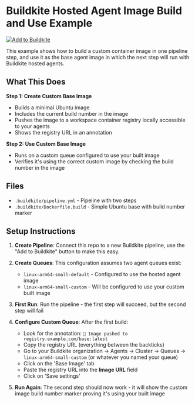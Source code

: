 # Buildkite Hosted Agent Image Build and Use Example

[![Add to Buildkite](https://buildkite.com/button.svg)](https://buildkite.com/new)

This example shows how to build a custom container image in one pipeline step, and use it as the base agent image in which the next step will run with Buildkite hosted agents.

## What This Does

**Step 1: Create Custom Base Image**

- Builds a minimal Ubuntu image
- Includes the current build number in the image
- Pushes the image to a workspace container registry locally accessible to your agents
- Shows the registry URL in an annotation

**Step 2: Use Custom Base Image**

- Runs on a custom queue configured to use your built image
- Verifies it's using the correct custom image by checking the build number in the image

## Files

- `.buildkite/pipeline.yml` - Pipeline with two steps
- `.buildkite/Dockerfile.build` - Simple Ubuntu base with build number marker

## Setup Instructions

1. **Create Pipeline**: Connect this repo to a new Buildkite pipeline, use the "Add to Buildkite" button to make this easy.

2. **Create Queues**: This configuration assumes two agent queues exist:

   - `linux-arm64-small-default` - Configured to use the hosted agent image
   - `linux-arm64-small-custom` - Will be configured to use your custom built image

3. **First Run**: Run the pipeline - the first step will succeed, but the second step will fail

4. **Configure Custom Queue**: After the first build:

   - Look for the annotation: `🚀 Image pushed to registry.example.com/base:latest`
   - Copy the registry URL (everything between the backticks)
   - Go to your Buildkite organization → Agents → Cluster → Queues → `linux-arm64-small-custom` (or whatever you named your queue)
   - Click on the 'Base Image' tab
   - Paste the registry URL into the **Image URL** field
   - Click on 'Save settings'

5. **Run Again**: The second step should now work - it will show the custom image build number marker proving it's using your built image
